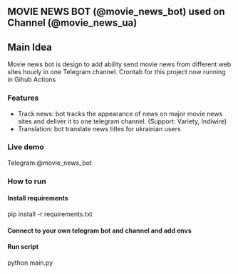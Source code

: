 ## MOVIE NEWS BOT (@movie_news_bot) used on Channel (@movie_news_ua)

## Main Idea

Movie news bot is design to add ability send movie news from different web sites hourly in one Telegram channel.
Crontab for this project now running in Gihub Actions

### Features

- Track news: bot tracks the appearance of news on major movie news sites and deliver it to one telegram channel.
  (Support: Variety, Indiwire)
- Translation: bot translate news titles for ukrainian users

### Live demo

Telegram:@movie_news_bot

### How to run

#### Install requirements

pip install -r requirements.txt

#### Connect to your own telegram bot and channel and add envs

#### Run script

python main.py
